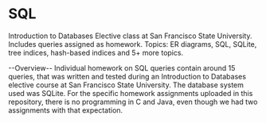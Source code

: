 # SQL
Introduction to Databases Elective class at San Francisco State University. Includes queries assigned as homework. 
Topics: ER diagrams, SQL, SQLite, tree indices, hash-based indices and 5+ more topics. 

--Overview--
Individual homework on SQL queries contain around 15 queries, that was written and tested during an Introduction to Databases elective course at San Francisco State University. The database system used was SQLite. For the specific homework assignments uploaded in this repository, there is no programming in C and Java, even though we had two assignments with that expectation. 
